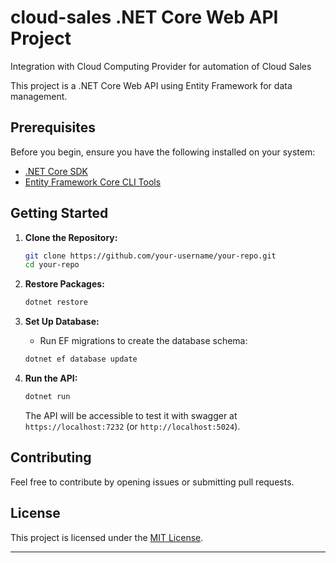 # cloud-sales .NET Core Web API Project

Integration with Cloud Computing Provider for automation of Cloud Sales

This project is a .NET Core Web API using Entity Framework for data management.

## Prerequisites

Before you begin, ensure you have the following installed on your system:

- [.NET Core SDK](https://dotnet.microsoft.com/download)
- [Entity Framework Core CLI Tools](https://docs.microsoft.com/en-us/ef/core/cli/dotnet)

## Getting Started

1. **Clone the Repository:**

   ```bash
   git clone https://github.com/your-username/your-repo.git
   cd your-repo
   ```

2. **Restore Packages:**

   ```bash
   dotnet restore
   ```

3. **Set Up Database:**

   - Run EF migrations to create the database schema:

   ```bash
   dotnet ef database update
   ```

4. **Run the API:**

   ```bash
   dotnet run
   ```

   The API will be accessible to test it with swagger at `https://localhost:7232` (or `http://localhost:5024`).

## Contributing

Feel free to contribute by opening issues or submitting pull requests.

## License

This project is licensed under the [MIT License](LICENSE).

---
